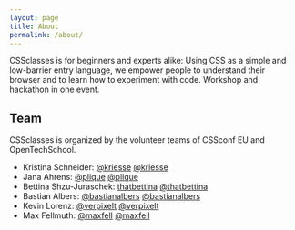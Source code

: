 ```yaml
---
layout: page
title: About
permalink: /about/
---
```


CSSclasses is for beginners and experts alike: Using CSS as a simple and low-barrier entry language, we empower people to understand their browser and to learn how to experiment with code. Workshop and hackathon in one event.

## Team

CSSclasses is organized by the volunteer teams of CSSconf EU and OpenTechSchool.

<ul class="team">
  <li>Kristina Schneider: <a href="https://twitter.com/kriesse">@kriesse</a> <a href="https://github.com/kriesse">@kriesse</a></li>
  <li>Jana Ahrens: <a href="https://twitter.com/plique">@plique</a> <a href="https://github.com/plique">@plique</a></li>
  <li>Bettina Shzu-Juraschek: <a href="https://twitter.com/thatbettina">thatbettina</a> <a href="https://github.com/thatbettina">@thatbettina</a></li>
  <li>Bastian Albers: <a href="https://twitter.com/bastianalbers">@bastianalbers</a> <a href="https://github.com/bastianalbers">@bastianalbers</a></li>
  <li>Kevin Lorenz: <a href="https://twitter.com/verpixelt">@verpixelt</a> <a href="https://github.com/verpixelt">@verpixelt</a></li>
  <li>Max Fellmuth: <a href="https://twitter.com/maxfell">@maxfell</a> <a href="https://github.com/maxfell">@maxfell</a></li>
</ul>
